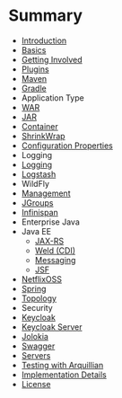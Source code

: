 # Summary

* [Introduction](README.adoc)
* [Basics](basics.adoc)
* [Getting Involved](getting_involved.adoc)
* [Plugins](plugins.adoc)
 * [Maven](maven-plugin.adoc)
 * [Gradle](gradle-plugin.adoc)
* Application Type
 * [WAR](war-applications.adoc)
 * [JAR](jar-applications.adoc)
* [Container](container.adoc)
* [ShrinkWrap](shrinkwrap.adoc)
* [Configuration Properties](configuration_properties.adoc)
* Logging
 * [Logging](logging.adoc)
 * [Logstash](logstash.adoc)
* WildFly
 * [Management](management.adoc)
 * [JGroups](jgroups.adoc)
 * [Infinispan](infinispan.adoc)
* Enterprise Java
 * Java EE
   * [JAX-RS](jax-rs.adoc)
   * [Weld (CDI)](weld_cdi.adoc)
   * [Messaging](messaging.adoc)
   * [JSF](jsf.adoc)
 * [NetflixOSS](netflixoss.adoc)
 * [Spring](spring.adoc)
* [Topology](topology.adoc)
* Security
 * [Keycloak](keycloak.adoc)
 * [Keycloak Server](keycloak_server.adoc)
* [Jolokia](jolokia.adoc)
* [Swagger](swagger.adoc)
* [Servers](servers.adoc)
* [Testing with Arquillian](testing_with_arquillian.adoc)
* [Implementation Details](implementation_details.adoc)
* [License](license.adoc)


